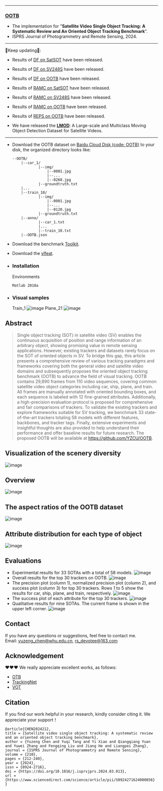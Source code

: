 --------------------------------------------------------------------------------------
### [**OOTB**](https://www.sciencedirect.com/science/article/pii/S0924271624000856)

- The implementation for "**Satellite Video Single Object Tracking: A Systematic Review and An Oriented Object Tracking Benchmark**".
- ISPRS Journal of Photogrammetry and Remote Sensing, 2024.
--------------------------------------------------------------------------------------
:running:Keep updating:running::
- Results of [DF on SatSOT](https://github.com/YZCU/DF) have been released.
- Results of [DF on SV248S](https://github.com/YZCU/DF) have been released.
- Results of [DF on OOTB](https://github.com/YZCU/DF) have been released.
  
- Results of [RAMC on SatSOT](https://github.com/YZCU/RAMC) have been released.
- Results of [RAMC on SV248S](https://github.com/YZCU/RAMC) have been released.
- Results of [RAMC on OOTB](https://github.com/YZCU/RAMC) have been released.
  
- Results of [REPS on OOTB](https://github.com/YZCU/REPS) have been released.
  
- We have released the [**LMOD**](https://github.com/YZCU/LMOD): A Large-scale and Multiclass Moving Object Detection Dataset for Satellite Videos.
--------------------------------------------------------------------------------------

- Download the OOTB dataset on [Baidu Cloud Disk (code: OOTB)](https://pan.baidu.com/s/11hsA4pOliwA1FpOqNol93w ) to your disk, the organized directory looks like:
    ```
    --OOTB/
    	|--car_1/
                |--img/
                    |--0001.jpg
                    |--...
                    |--0268.jpg
                |--groundtruth.txt
    	|...
    	|--train_10/
                |--img/
                    |--0001.jpg
                    |--...
                    |--0120.jpg
                |--groundtruth.txt
    	|--anno/
		    	|--car_1.txt
		    	|...
		    	|--train_10.txt
      	|--OOTB.json
    ```
	
- Download the benchmark [Toolkit](https://github.com/YZCU/OOTB).
- Download the [vlfeat](http://www.vlfeat.org/index.html).

- ### Installation
  Environments
  ```
  Matlab 2018a
  ```
- ### Visual samples
  Train_1
 ![image](/fig/Train_1.gif)
  Plane_21
 ![image](/fig/Plane_21.gif)

## Abstract
> Single object tracking (SOT) in satellite video (SV) enables the continuous acquisition of position and range information of an arbitrary object, showing promising value in remote sensing applications. However, existing trackers and datasets rarely focus on the SOT of oriented objects in SV. To bridge this gap, this article presents a comprehensive review of various tracking paradigms and frameworks covering both the general video and satellite video domains and subsequently proposes the oriented object tracking benchmark (OOTB) to advance the field of visual tracking. OOTB contains 29,890 frames from 110 video sequences, covering common satellite video object categories including car, ship, plane, and train. All frames are manually annotated with oriented bounding boxes, and each sequence is labeled with 12 fine-grained attributes. Additionally, a high-precision evaluation protocol is proposed for comprehensive and fair comparisons of trackers. To validate the existing trackers and explore frameworks suitable for SV tracking, we benchmark 33 state-of-the-art trackers totaling 58 models with different features, backbones, and tracker tags. Finally, extensive experiments and insightful thoughts are also provided to help understand their performance and offer baseline results for future research. The proposed OOTB will be available at https://github.com/YZCU/OOTB.

## Visualization of the scenery diversity
 ![image](/fig/dataset.jpg)
## Overview
 ![image](/fig/overview.png)
## The aspect ratios of the OOTB dataset
 ![image](/fig/aspectratios.jpg)
## Attribute distribution for each type of object
 ![image](/fig/attribute.jpg)
## Evaluations
- Experimental results for 33 SOTAs with a total of 58 models. 
 ![image](/fig/overallresults.jpg)
- Overall results for the top 30 trackers on OOTB.
 ![image](/fig/overallfigs.jpg)
- The precision plot (column 1), normalized precision plot (column 2), and success plot (column 3) for top 30 trackers. Rows 1 to 5 show the results for car, ship, plane, and train, respectively.
 ![image](/fig/fig15.jpg)
- The success plot of each attribute for the top 30 trackers.
 ![image](/fig/fig16.jpg)
- Qualitative results for nine SOTAs. The current frame is shown in the upper left corner.
 ![image](/fig/fig18.jpg)

## Contact
If you have any questions or suggestions, feel free to contact me.  
Email: yuzeng_chen@whu.edu.cn, rs_devotee@163.com

## Acknowledgement

:heart::heart::heart: We really appreciate excellent works, as follows:

- [OTB](http://cvlab.hanyang.ac.kr/tracker_benchmark/datasets.html) 
- [TrackingNet](https://github.com/SilvioGiancola/TrackingNet-devkit)
- [VOT](https://github.com/votchallenge/toolkit-legacy)

## Citation
If you find our work helpful in your research, kindly consider citing it. We appreciate your support！
```
@article{CHEN2024212,
title = {Satellite video single object tracking: A systematic review and an oriented object tracking benchmark},
author = {Yuzeng Chen and Yuqi Tang and Yi Xiao and Qiangqiang Yuan and Yuwei Zhang and Fengqing Liu and Jiang He and Liangpei Zhang},
journal = {ISPRS Journal of Photogrammetry and Remote Sensing},
volume = {210},
pages = {212-240},
year = {2024},
issn = {0924-2716},
doi = {https://doi.org/10.1016/j.isprsjprs.2024.03.013},
url = {https://www.sciencedirect.com/science/article/pii/S0924271624000856}
}
```

